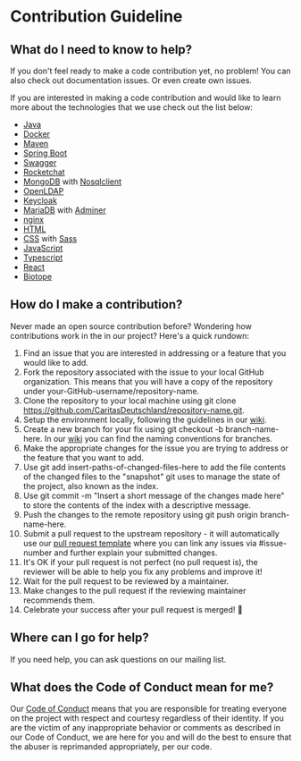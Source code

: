 # Contribution Guideline

## What do I need to know to help?
If you don't feel ready to make a code contribution yet, no problem! You can also check out documentation issues. Or even create own issues.

If you are interested in making a code contribution and would like to learn more about the technologies that we use check out the list below:

* [Java](https://openjdk.java.net/)
* [Docker](https://docs.docker.com/)
* [Maven](https://maven.apache.org/guides/index.html)
* [Spring Boot](https://spring.io/projects/spring-boot)
* [Swagger](https://swagger.io/)
* [Rocketchat](https://docs.rocket.chat/)
* [MongoDB](https://docs.mongodb.com/) with [Nosqlclient](https://www.nosqlclient.com/docs/user_manual.html)
* [OpenLDAP](https://www.openldap.org/)
* [Keycloak](https://www.keycloak.org/documentation)
* [MariaDB](https://mariadb.com/kb/en/documentation/) with [Adminer](https://www.adminer.org/en/)
* [nginx](https://docs.nginx.com/)
* [HTML](https://developer.mozilla.org/de/docs/Web/HTML)
* [CSS](https://developer.mozilla.org/de/docs/Web/CSS) with [Sass](https://sass-lang.com/documentation)
* [JavaScript](https://developer.mozilla.org/de/docs/Web/JavaScript)
* [Typescript](https://www.typescriptlang.org/docs/handbook/basic-types.html)
* [React](https://reactjs.org/)
* [Biotope](https://boilerplate.biotope.sh/)

## How do I make a contribution?
Never made an open source contribution before? Wondering how contributions work in the in our project? Here's a quick rundown:

1. Find an issue that you are interested in addressing or a feature that you would like to add.
2. Fork the repository associated with the issue to your local GitHub organization. This means that you will have a copy of the repository under your-GitHub-username/repository-name.
3. Clone the repository to your local machine using git clone https://github.com/CaritasDeutschland/repository-name.git.
5. Setup the environment locally, following the guidelines in our [wiki](https://github.com/CaritasDeutschland/.github/wiki).
4. Create a new branch for your fix using git checkout -b branch-name-here. In our [wiki](#) you can find the naming conventions for branches.
5. Make the appropriate changes for the issue you are trying to address or the feature that you want to add.
6. Use git add insert-paths-of-changed-files-here to add the file contents of the changed files to the "snapshot" git uses to manage the state of the project, also known as the index.
7. Use git commit -m "Insert a short message of the changes made here" to store the contents of the index with a descriptive message.
8. Push the changes to the remote repository using git push origin branch-name-here.
9. Submit a pull request to the upstream repository - it will automatically use our [pull request template](pull_request_template.md) where you can link any issues via #issue-number and further explain your submitted changes.
10. It's OK if your pull request is not perfect (no pull request is), the reviewer will be able to help you fix any problems and improve it!
11. Wait for the pull request to be reviewed by a maintainer.
12. Make changes to the pull request if the reviewing maintainer recommends them.
13. Celebrate your success after your pull request is merged! 🥳

## Where can I go for help?
If you need help, you can ask questions on our mailing list.

## What does the Code of Conduct mean for me? 
Our [Code of Conduct](CODE_OF_CONDUCT.md) means that you are responsible for treating everyone on the project with respect and courtesy regardless of their identity. If you are the victim of any inappropriate behavior or comments as described in our Code of Conduct, we are here for you and will do the best to ensure that the abuser is reprimanded appropriately, per our code.
